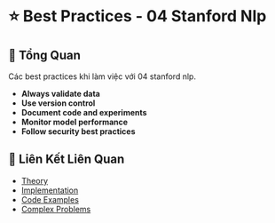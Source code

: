 # ⭐ Best Practices - 04 Stanford Nlp

## 🎯 Tổng Quan

Các best practices khi làm việc với 04 stanford nlp.

- **Always validate data**
- **Use version control**
- **Document code and experiments**
- **Monitor model performance**
- **Follow security best practices**

## 🔗 Liên Kết Liên Quan

- [Theory](./THEORY_04_stanford_nlp.md)
- [Implementation](./IMPLEMENTATION_04_stanford_nlp.md)
- [Code Examples](./CODE_EXAMPLES_04_stanford_nlp.md)
- [Complex Problems](./COMPLEX_PROBLEMS.md)
